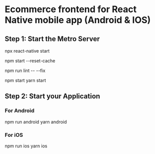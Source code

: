 # Ecommerce frontend for React Native mobile app (Android & IOS)

## Step 1: Start the Metro Server

<!-- use --->

npx react-native start

<!-- -------- -->

<!-- ---------if cache found------ -->

npm start --reset-cache

<!-- -------------- -->

<!-- ----- if there is ESlint issue----- -->

npm run lint -- --fix

<!-- ----------------------- -->

npm start
yarn start

## Step 2: Start your Application

### For Android

npm run android
yarn android

### For iOS

npm run ios
yarn ios
